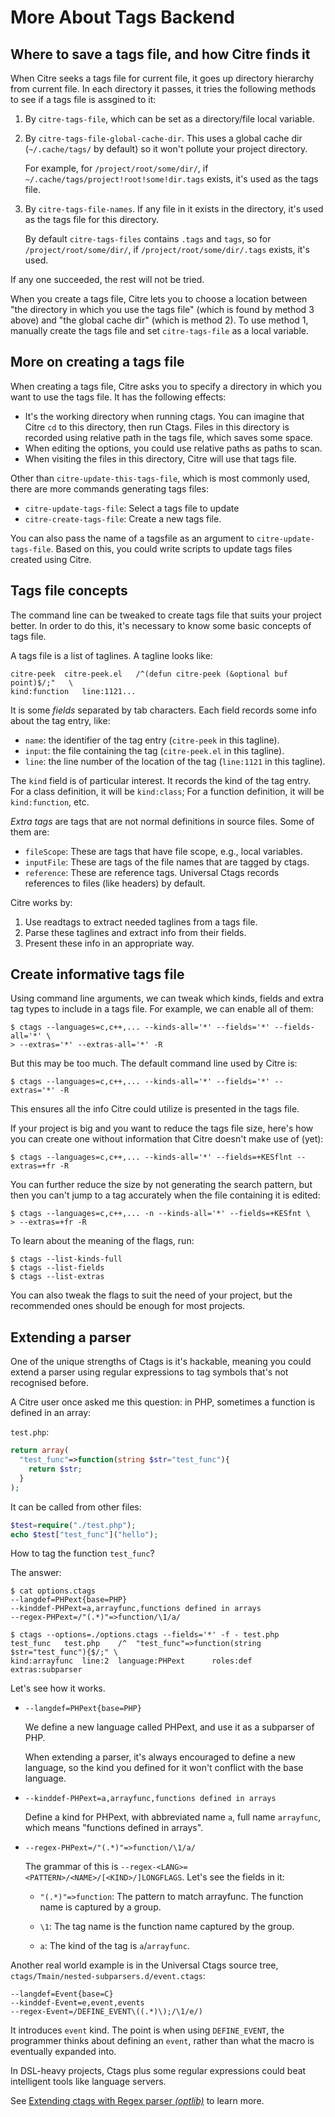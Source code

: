 # More About Tags Backend

## Where to save a tags file, and how Citre finds it

When Citre seeks a tags file for current file, it goes up directory hierarchy
from current file. In each directory it passes, it tries the following methods
to see if a tags file is assgined to it:

1. By `citre-tags-file`, which can be set as a directory/file local variable.

2. By `citre-tags-file-global-cache-dir`. This uses a global cache dir
   (`~/.cache/tags/` by default) so it won't pollute your project directory.

    For example, for `/project/root/some/dir/`, if
    `~/.cache/tags/project!root!some!dir.tags` exists, it's used as the tags
    file.

3. By `citre-tags-file-names`. If any file in it exists in the directory, it's
   used as the tags file for this directory.

   By default `citre-tags-files` contains `.tags` and `tags`, so for
   `/project/root/some/dir/`, if `/project/root/some/dir/.tags` exists, it's
   used.

If any one succeeded, the rest will not be tried.

When you create a tags file, Citre lets you to choose a location between "the
directory in which you use the tags file" (which is found by method 3 above)
and "the global cache dir" (which is method 2). To use method 1, manually
create the tags file and set `citre-tags-file` as a local variable.

## More on creating a tags file

When creating a tags file, Citre asks you to specify a directory in which you
want to use the tags file. It has the following effects:

- It's the working directory when running ctags. You can imagine that Citre
  `cd` to this directory, then run Ctags. Files in this directory is recorded
  using relative path in the tags file, which saves some space.
- When editing the options, you could use relative paths as paths to scan.
- When visiting the files in this directory, Citre will use that tags file.

Other than `citre-update-this-tags-file`, which is most commonly used, there
are more commands generating tags files:

- `citre-update-tags-file`: Select a tags file to update
- `citre-create-tags-file`: Create a new tags file.

You can also pass the name of a tagsfile as an argument to
`citre-update-tags-file`. Based on this, you could write scripts to update tags
files created using Citre.

## Tags file concepts

The command line can be tweaked to create tags file that suits your project
better. In order to do this, it's necessary to know some basic concepts of tags
file.

A tags file is a list of taglines. A tagline looks like:

```
citre-peek	citre-peek.el	/^(defun citre-peek (&optional buf point)$/;"	\
kind:function	line:1121...
```

It is some *fields* separated by tab characters. Each field records some info
about the tag entry, like:

- `name`: the identifier of the tag entry (`citre-peek` in this tagline).
- `input`: the file containing the tag (`citre-peek.el` in this tagline).
- `line`: the line number of the location of the tag (`line:1121` in this
  tagline).

The `kind` field is of particular interest. It records the kind of the tag
entry. For a class definition, it will be `kind:class`; For a function
definition, it will be `kind:function`, etc.

*Extra tags* are tags that are not normal definitions in source files. Some of
them are:

- `fileScope`: These are tags that have file scope, e.g., local variables.
- `inputFile`: These are tags of the file names that are tagged by ctags.
- `reference`: These are reference tags. Universal Ctags records references to
  files (like headers) by default.

Citre works by:

1. Use readtags to extract needed taglines from a tags file.
2. Parse these taglines and extract info from their fields.
3. Present these info in an appropriate way.

## Create informative tags file

Using command line arguments, we can tweak which kinds, fields and extra tag
types to include in a tags file. For example, we can enable all of them:

```console
$ ctags --languages=c,c++,... --kinds-all='*' --fields='*' --fields-all='*' \
> --extras='*' --extras-all='*' -R
```

But this may be too much. The default command line used by Citre is:

```console
$ ctags --languages=c,c++,... --kinds-all='*' --fields='*' --extras='*' -R
```

This ensures all the info Citre could utilize is presented in the tags file.

If your project is big and you want to reduce the tags file size, here's how
you can create one without information that Citre doesn't make use of (yet):

```console
$ ctags --languages=c,c++,... --kinds-all='*' --fields=+KESflnt --extras=+fr -R
```

You can further reduce the size by not generating the search pattern, but then
you can't jump to a tag accurately when the file containing it is edited:

```console
$ ctags --languages=c,c++,... -n --kinds-all='*' --fields=+KESfnt \
> --extras=+fr -R
```

To learn about the meaning of the flags, run:

```console
$ ctags --list-kinds-full
$ ctags --list-fields
$ ctags --list-extras
```

You can also tweak the flags to suit the need of your project, but the
recommended ones should be enough for most projects.

## Extending a parser

One of the unique strengths of Ctags is it's hackable, meaning you could extend
a parser using regular expressions to tag symbols that's not recognised before.

A Citre user once asked me this question: in PHP, sometimes a function is
defined in an array:

`test.php`:

```php
return array(
  "test_func"=>function(string $str="test_func"){
    return $str;
  }
);
```

It can be called from other files:

```php
$test=require("./test.php");
echo $test["test_func"]("hello");
```

How to tag the function `test_func`?

The answer:

```console
$ cat options.ctags
--langdef=PHPext{base=PHP}
--kinddef-PHPext=a,arrayfunc,functions defined in arrays
--regex-PHPext=/"(.*)"=>function/\1/a/

$ ctags --options=./options.ctags --fields='*' -f - test.php
test_func	test.php	/^  "test_func"=>function(string $str="test_func"){$/;"	\
kind:arrayfunc  line:2  language:PHPext      roles:def       extras:subparser
```

Let's see how it works.

- `--langdef=PHPext{base=PHP}`

  We define a new language called PHPext, and use it as a subparser of PHP.

  When extending a parser, it's always encouraged to define a new language, so
  the kind you defined for it won't conflict with the base language.

- `--kinddef-PHPext=a,arrayfunc,functions defined in arrays`

  Define a kind for PHPext, with abbreviated name `a`, full name `arrayfunc`,
  which means "functions defined in arrays".

- `--regex-PHPext=/"(.*)"=>function/\1/a/`

  The grammar of this is `--regex-<LANG>=<PATTERN>/<NAME>/[<KIND>/]LONGFLAGS`.
  Let's see the fields in it:

  - `"(.*)"=>function`: The pattern to match arrayfunc. The function name is
    captured by a group.

  - `\1`: The tag name is the function name captured by the group.

  - `a`: The kind of the tag is `a`/`arrayfunc`.

Another real world example is in the Universal Ctags source tree,
`ctags/Tmain/nested-subparsers.d/event.ctags`:

```
--langdef=Event{base=C}
--kinddef-Event=e,event,events
--regex-Event=/DEFINE_EVENT\((.*)\);/\1/e/)
```

It introduces `event` kind. The point is when using `DEFINE_EVENT`, the
programmer thinks about defining an `event`, rather than what the macro is
eventually expanded into.

In DSL-heavy projects, Ctags plus some regular expressions could beat
intelligent tools like language servers.

See [Extending ctags with Regex parser
*(optlib)*](https://docs.ctags.io/en/latest/optlib.html) to learn more.
